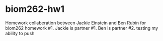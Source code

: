 # biom262-hw1
Homework collaberation between Jackie Einstein and Ben Rubin for biom262 homework #1.
Jackie is partner #1.
Ben is partner #2.
testing my ability to push
